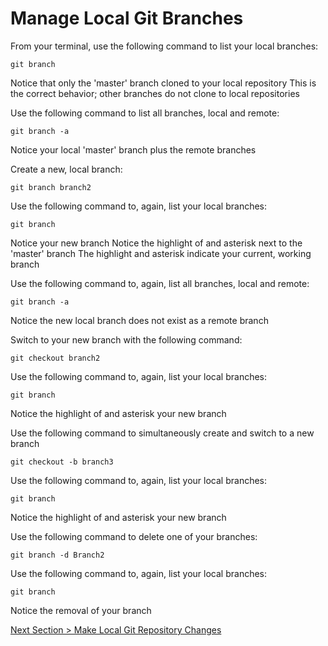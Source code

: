 # Manage Local Git Branches



From your terminal, use the following command to list your local branches:

```shell
git branch
```



Notice that only the 'master' branch cloned to your local repository
This is the correct behavior; other branches do not clone to local repositories

Use the following command to list all branches, local and remote:

```shell
git branch -a
```



Notice your local 'master' branch plus the remote branches

Create a new, local branch:



```shell
git branch branch2
```



Use the following command to, again, list your local branches:



```shell
git branch
```



Notice your new branch
Notice the highlight of and asterisk next to the 'master' branch
The highlight and asterisk indicate your current, working branch

Use the following command to, again, list all branches, local and remote:



```shell
git branch -a
```



Notice the new local branch does not exist as a remote branch

Switch to your new branch with the following command:



```shell
git checkout branch2
```



Use the following command to, again, list your local branches:



```shell
git branch
```



Notice the highlight of and asterisk your new branch

Use the following command to simultaneously create and switch to a new branch



```shell
git checkout -b branch3
```



Use the following command to, again, list your local branches:



```shell
git branch
```



Notice the highlight of and asterisk your new branch

Use the following command to delete one of your branches:



```shell
git branch -d Branch2
```



Use the following command to, again, list your local branches:



```shell
git branch
```



Notice the removal of your branch



[Next Section > Make Local Git Repository Changes](section_7.md "Make Local Git Repository Changes")

